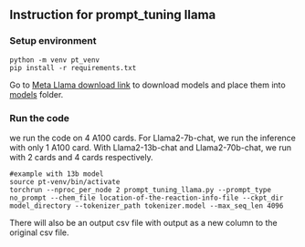 ## Instruction for prompt_tuning llama
### Setup environment
```
python -m venv pt_venv
pip install -r requirements.txt
```
Go to [Meta Llama download link](https://llama.meta.com/llama-downloads/) to download models and place them into [models](https://github.com/joker-bruce/LLM_Extraction_Chem/tree/main/models) folder.  

### Run the code
we run the code on 4 A100 cards. For Llama2-7b-chat, we run the inference with only 1 A100 card. With Llama2-13b-chat and Llama2-70b-chat, we run with 2 cards and 4 cards respectively. 
```
#example with 13b model
source pt-venv/bin/activate
torchrun --nproc_per_node 2 prompt_tuning_llama.py --prompt_type no_prompt --chem_file location-of-the-reaction-info-file --ckpt_dir model_directory --tokenizer_path tokenizer.model --max_seq_len 4096
```
There will also be an output csv file with output as a new column to the original csv file.
